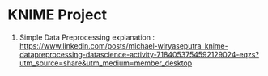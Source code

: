 # KNIME Project

1. Simple Data Preprocessing explanation : https://www.linkedin.com/posts/michael-wiryaseputra_knime-datapreprocessing-datascience-activity-7184053754592129024-eqzs?utm_source=share&utm_medium=member_desktop
